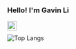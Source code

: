 ### Hello! I'm Gavin Li

<a href="https://www.linkedin.com/in/gavinligz">
<img align="left" alt="Linkedin" width="22px" src="https://cdn.jsdelivr.net/npm/simple-icons@v3/icons/linkedin.svg" />
</a>
<br />

![Top Langs](https://github-readme-stats-git-masterrstaa-rickstaa.vercel.app/api/top-langs/?username=gli81&theme=dracula&exclude_repo=machine-learning,gl_mod)


<!--
**gli81/gli81** is a ✨ _special_ ✨ repository because its `README.md` (this file) appears on your GitHub profile.

Here are some ideas to get you started:

- 🔭 I’m currently working on ...
- 🌱 I’m currently learning ...
- 👯 I’m looking to collaborate on ...
- 🤔 I’m looking for help with ...
- 💬 Ask me about ...
- 📫 How to reach me: ...
- 😄 Pronouns: ...
- ⚡ Fun fact: ...
-->
